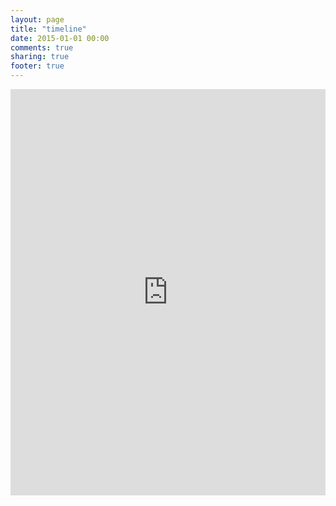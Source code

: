 ```yaml
---
layout: page
title: "timeline"
date: 2015-01-01 00:00
comments: true
sharing: true
footer: true
---
```


<iframe src='http://cdn.knightlab.com/libs/timeline/latest/embed/index.html?source=0AsX56oojO58rdFVaUElaR1VZdUtVSnJmd2x2dS1zQ0E&font=Bevan-PotanoSans&maptype=ROADMAP&lang=en&height=650' width='100%' height='650' frameborder='0'></iframe>